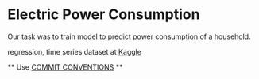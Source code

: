# Electric Power Consumption

Our task was to train model to predict power consumption of a household.

regression, time series dataset at [Kaggle](https://www.kaggle.com/uciml/electric-power-consumption-data-set)

** Use [COMMIT CONVENTIONS](https://www.conventionalcommits.org/en/v1.0.0/) **
